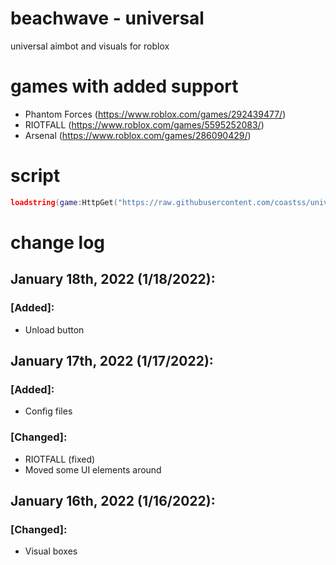 # beachwave - universal
universal aimbot and visuals for roblox

# games with added support
- Phantom Forces (https://www.roblox.com/games/292439477/)
- RIOTFALL (https://www.roblox.com/games/5595252083/)
- Arsenal (https://www.roblox.com/games/286090429/)

# script
```lua
loadstring(game:HttpGet("https://raw.githubusercontent.com/coastss/universal/main/main.lua"))()
```

# change log
## January 18th, 2022 (1/18/2022):
### [Added]:
- Unload button
## January 17th, 2022 (1/17/2022):
### [Added]:
- Config files
### [Changed]:
- RIOTFALL (fixed)
- Moved some UI elements around
## January 16th, 2022 (1/16/2022):
### [Changed]:
- Visual boxes

